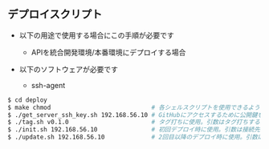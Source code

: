## デプロイスクリプト

- 以下の用途で使用する場合にこの手順が必要です
    - APIを統合開発環境/本番環境にデプロイする場合

- 以下のソフトウェアが必要です
    - ssh-agent

```bash
$ cd deploy
$ make chmod                            # 各シェルスクリプトを使用できるようにパーミッションを変更する
$ ./get_server_ssh_key.sh 192.168.56.10 # GitHubにアクセスするために公開鍵を取得。引数は接続先
$ ./tag.sh v0.1.0                       # タグ打ちに使用。引数はタグ打ちするバージョン
$ ./init.sh 192.168.56.10               # 初回デプロイ時に使用。引数は接続先
$ ./update.sh 192.168.56.10             # 2回目以降のデプロイ時に使用。引数は接続先
```
